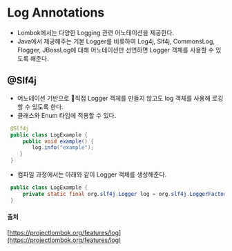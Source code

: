 # Log Annotations

* Lombok에서는 다양한 Logging 관련 어노테이션을 제공한다.
* Java에서 제공해주는 기본 Logger를 비롯하여 Log4j, Slf4j, CommonsLog, Flogger, JBossLog에 대해 어노테이션만 선언하면 Logger 객체를 사용할 수 있도록 해준다.

## @Slf4j

* 어노테이션 기반으로 직접 Logger 객체를 만들지 않고도 log 객체를 사용해 로깅할 수 있도록 한다.
* 클래스와 Enum 타입에 적용할 수 있다.

```java
 @Slf4j
 public class LogExample {
     public void example() {
        log.info("example");
    }
 }
```

* 컴파일 과정에서는 아래와 같이 Logger 객체를 생성해준다.

```java
 public class LogExample {
     private static final org.slf4j.Logger log = org.slf4j.LoggerFactory.getLogger(LogExample.class);
 }
```

#### 출처

[https://projectlombok.org/features/log](https://projectlombok.org/features/log)
